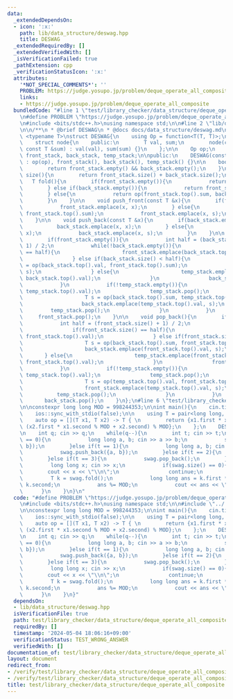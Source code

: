 ```yaml
---
data:
  _extendedDependsOn:
  - icon: ':x:'
    path: lib/data_structure/deswag.hpp
    title: DESWAG
  _extendedRequiredBy: []
  _extendedVerifiedWith: []
  _isVerificationFailed: true
  _pathExtension: cpp
  _verificationStatusIcon: ':x:'
  attributes:
    '*NOT_SPECIAL_COMMENTS*': ''
    PROBLEM: https://judge.yosupo.jp/problem/deque_operate_all_composite
    links:
    - https://judge.yosupo.jp/problem/deque_operate_all_composite
  bundledCode: "#line 1 \"test/library_checker/data_structure/deque_operate_all_composite.test.cpp\"\
    \n#define PROBLEM \"https://judge.yosupo.jp/problem/deque_operate_all_composite\"\
    \n#include <bits/stdc++.h>\nusing namespace std;\n\n#line 2 \"lib/data_structure/deswag.hpp\"\
    \n\n/**\n * @brief DESWAG\n * @docs docs/data_structure/deswag.md\n */\n\ntemplate\
    \ <typename T>\nstruct DESWAG{\n    using Op = function<T(T, T)>;\n\nprivate:\n\
    \    struct node{\n    public:\n        T val, sum;\n        node(const T &val,\
    \ const T &sum) : val(val), sum(sum) {}\n    };\n\n    Op op;\n    stack<node>\
    \ front_stack, back_stack, temp_stack;\n\npublic:\n    DESWAG(const Op &op = Op())\
    \ : op(op), front_stack(), back_stack(), temp_stack() {}\n\n    bool empty(){\n\
    \        return front_stack.empty() && back_stack.empty();\n    }\n\n    size_t\
    \ size(){\n        return front_stack.size() + back_stack.size();\n    }\n\n \
    \   T fold(){\n        if(front_stack.empty()){\n            return back_stack.top().sum;\n\
    \        } else if(back_stack.empty()){\n            return front_stack.top().sum;\n\
    \        } else{\n            return op(front_stack.top().sum, back_stack.top().sum);\n\
    \        }\n    }\n\n    void push_front(const T &x){\n        if(front_stack.empty()){\n\
    \            front_stack.emplace(x, x);\n        } else{\n            T s = op(x,\
    \ front_stack.top().sum);\n            front_stack.emplace(x, s);\n        }\n\
    \    }\n\n    void push_back(const T &x){\n        if(back_stack.empty()){\n \
    \           back_stack.emplace(x, x);\n        } else{\n            T s = op(back_stack.top().sum,\
    \ x);\n            back_stack.emplace(x, s);\n        }\n    }\n\n    void pop_front(){\n\
    \        if(front_stack.empty()){\n            int half = (back_stack.size() +\
    \ 1) / 2;\n            while(!back_stack.empty()){\n                if(back_stack.size()\
    \ == half){\n                    front_stack.emplace(back_stack.top().val, back_stack.top().val);\n\
    \                } else if(back_stack.size() < half){\n                    T s\
    \ = op(back_stack.top().val, front_stack.top().sum);\n                    front_stack.emplace(back_stack.top().val,\
    \ s);\n                } else{\n                    temp_stack.emplace(back_stack.top().val,\
    \ back_stack.top().val);\n                }\n                back_stack.pop();\n\
    \            }\n            if(!temp_stack.empty()){\n                back_stack.emplace(temp_stack.top().val,\
    \ temp_stack.top().val);\n                temp_stack.pop();\n                while(!temp_stack.empty()){\n\
    \                    T s = op(back_stack.top().sum, temp_stack.top().val);\n \
    \                   back_stack.emplace(temp_stack.top().val, s);\n           \
    \         temp_stack.pop();\n                }\n            }\n        }\n   \
    \     front_stack.pop();\n    }\n\n    void pop_back(){\n        if(back_stack.empty()){\n\
    \            int half = (front_stack.size() + 1) / 2;\n            while(!front_stack.empty()){\n\
    \                if(front_stack.size() == half){\n                    back_stack.emplace(front_stack.top().val,\
    \ front_stack.top().val);\n                } else if(front_stack.size() < half){\n\
    \                    T s = op(back_stack.top().sum, front_stack.top().val);\n\
    \                    back_stack.emplace(front_stack.top().val, s);\n         \
    \       } else{\n                    temp_stack.emplace(front_stack.top().val,\
    \ front_stack.top().val);\n                }\n                front_stack.pop();\n\
    \            }\n            if(!temp_stack.empty()){\n                front_stack.emplace(temp_stack.top().val,\
    \ temp_stack.top().val);\n                temp_stack.pop();\n                while(!temp_stack.empty()){\n\
    \                    T s = op(temp_stack.top().val, front_stack.top().sum);\n\
    \                    front_stack.emplace(temp_stack.top().val, s);\n         \
    \           temp_stack.pop();\n                }\n            }\n        }\n \
    \       back_stack.pop();\n    }\n};\n#line 6 \"test/library_checker/data_structure/deque_operate_all_composite.test.cpp\"\
    \n\nconstexpr long long MOD = 998244353;\n\nint main(){\n    cin.tie(nullptr);\n\
    \    ios::sync_with_stdio(false);\n\n    using T = pair<long long, long long>;\n\
    \    auto op = [](T x1, T x2) -> T { \n        return {x1.first * x2.first % MOD,\
    \ (x2.first * x1.second % MOD + x2.second) % MOD};\n    };\n    DESWAG<T> swag(op);\n\
    \n    int q; cin >> q;\n    while(q--){\n        int t; cin >> t;\n        if(t\
    \ == 0){\n            long long a, b; cin >> a >> b;\n            swag.push_front({a,\
    \ b});\n        }else if(t == 1){\n            long long a, b; cin >> a >> b;\n\
    \            swag.push_back({a, b});\n        }else if(t == 2){\n            swag.pop_front();\n\
    \        }else if(t == 3){\n            swag.pop_back();\n        }else{\n   \
    \         long long x; cin >> x;\n            if(swag.size() == 0){\n        \
    \        cout << x << \"\\n\";\n                continue;\n            }\n   \
    \         T k = swag.fold();\n            long long ans = k.first * x % MOD +\
    \ k.second;\n            ans %= MOD;\n            cout << ans << \"\\n\";\n  \
    \      }\n    }\n}\n"
  code: "#define PROBLEM \"https://judge.yosupo.jp/problem/deque_operate_all_composite\"\
    \n#include <bits/stdc++.h>\nusing namespace std;\n\n#include \"../../../lib/data_structure/deswag.hpp\"\
    \n\nconstexpr long long MOD = 998244353;\n\nint main(){\n    cin.tie(nullptr);\n\
    \    ios::sync_with_stdio(false);\n\n    using T = pair<long long, long long>;\n\
    \    auto op = [](T x1, T x2) -> T { \n        return {x1.first * x2.first % MOD,\
    \ (x2.first * x1.second % MOD + x2.second) % MOD};\n    };\n    DESWAG<T> swag(op);\n\
    \n    int q; cin >> q;\n    while(q--){\n        int t; cin >> t;\n        if(t\
    \ == 0){\n            long long a, b; cin >> a >> b;\n            swag.push_front({a,\
    \ b});\n        }else if(t == 1){\n            long long a, b; cin >> a >> b;\n\
    \            swag.push_back({a, b});\n        }else if(t == 2){\n            swag.pop_front();\n\
    \        }else if(t == 3){\n            swag.pop_back();\n        }else{\n   \
    \         long long x; cin >> x;\n            if(swag.size() == 0){\n        \
    \        cout << x << \"\\n\";\n                continue;\n            }\n   \
    \         T k = swag.fold();\n            long long ans = k.first * x % MOD +\
    \ k.second;\n            ans %= MOD;\n            cout << ans << \"\\n\";\n  \
    \      }\n    }\n}"
  dependsOn:
  - lib/data_structure/deswag.hpp
  isVerificationFile: true
  path: test/library_checker/data_structure/deque_operate_all_composite.test.cpp
  requiredBy: []
  timestamp: '2024-05-04 18:06:16+09:00'
  verificationStatus: TEST_WRONG_ANSWER
  verifiedWith: []
documentation_of: test/library_checker/data_structure/deque_operate_all_composite.test.cpp
layout: document
redirect_from:
- /verify/test/library_checker/data_structure/deque_operate_all_composite.test.cpp
- /verify/test/library_checker/data_structure/deque_operate_all_composite.test.cpp.html
title: test/library_checker/data_structure/deque_operate_all_composite.test.cpp
---
```

